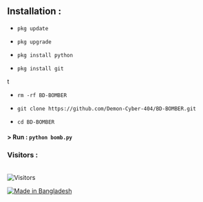 ## Installation :

* `pkg update`

* `pkg upgrade`

* `pkg install python`

* `pkg install git`

t

* `rm -rf BD-BOMBER`

* `git clone https://github.com/Demon-Cyber-404/BD-BOMBER.git`

* `cd BD-BOMBER`

#### > Run : `python bomb.py`


<h3>Visitors :</h3><br>
<img src="https://profile-counter.glitch.me/Demon-Cyber-404/count.svg" alt="Visitors">

<p align="left">
<a href="#"><img title="Made in Bangladesh" src="https://img.shields.io/badge/MADE%20IN-BANGLADESH-green?colorA=%23ff0000&colorB=%23017e40&style=for-the-badge"></a>

